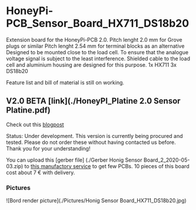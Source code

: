 # HoneyPi-PCB_Sensor_Board_HX711_DS18b20

Extension board for the HoneyPi-PCB 2.0. 
Pitch lenght 2.0 mm for Grove plugs or similar
Pitch lenght 2.54 mm for terminal blocks as an alternative
Designed to be mounted close to the load cell. To ensure that the analogue voltage signal is subject to the least interference.
Shielded cable to the load cell and aluminium housing are designed for this purpose. 
1x HX711
3x DS18b20

Feature list and bill of material is still on working. 

## V2.0 BETA [link](./HoneyPI_Platine 2.0 Sensor Platine.pdf)
Check out this [blogpost](https://www.honey-pi.de/)

Status: Under development.
This version is currently being procured and tested.
Please do not order these without having contacted us before.
Thank you for your understanding!

You can upload this [gerber file] (./Gerber Honig Sensor Board_2_2020-05-03.zip) to [this manufactory service](https://jlcpcb.com/quote) to get few PCBs. 10 pieces of this board cost about 7 € with delivery. 

### Pictures
![Bord render picture](./Pictures/Honig Sensor Board_HX711_DS18b20.jpg)


